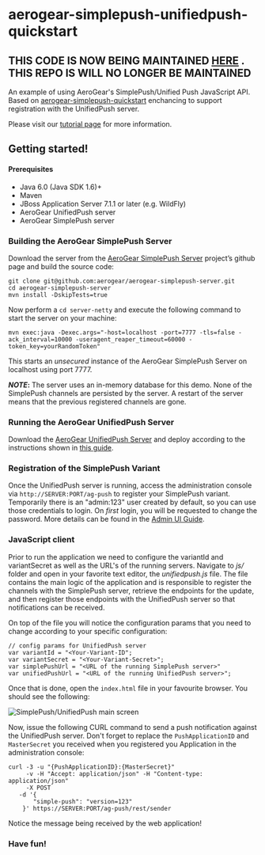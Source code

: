 aerogear-simplepush-unifiedpush-quickstart
==============================

## THIS CODE IS NOW BEING MAINTAINED [HERE](https://github.com/aerogear/aerogear-js-cookbook) .  THIS REPO IS WILL NO LONGER BE MAINTAINED

An example of using AeroGear's SimplePush/Unified Push JavaScript API. Based on [aerogear-simplepush-quickstart](https://github.com/aerogear/aerogear-simplepush-quickstart) enchancing to support registration with the UnifiedPush server.

Please visit our [tutorial page](http://aerogear.org/docs/guides/aerogear-push-js/) for more information.

Getting started!
----------------

#### Prerequisites

* Java 6.0 (Java SDK 1.6)+
* Maven
* JBoss Application Server 7.1.1 or later (e.g. WildFly)
* AeroGear UnifiedPush server
* AeroGear SimplePush server

### Building the AeroGear SimplePush Server

Download the server from the [AeroGear SimplePush Server](https://github.com/aerogear/aerogear-simplepush-server) project’s github page and build the source code:

    git clone git@github.com:aerogear/aerogear-simplepush-server.git
    cd aerogear-simplepush-server
    mvn install -DskipTests=true

Now perform a ```cd server-netty``` and execute the following command to start the server on your machine:

    mvn exec:java -Dexec.args="-host=localhost -port=7777 -tls=false -ack_interval=10000 -useragent_reaper_timeout=60000 -token_key=yourRandomToken"

This starts an _unsecured_ instance of the AeroGear SimplePush Server on localhost using port 7777.

**_NOTE_:** The server uses an in-memory database for this demo. None of the SimplePush channels are persisted by the server. A restart of the server means that the previous registered channels are gone.

### Running the AeroGear UnifiedPush Server

Download the [AeroGear UnifiedPush Server](http://aerogear.org/push/) and deploy according to the instructions shown
in [this guide](http://aerogear.org/docs/unifiedpush/ups_userguide/server-installation/).

### Registration of the SimplePush Variant

Once the UnifiedPush server is running, access the administration console via ```http://SERVER:PORT/ag-push``` to register your SimplePush variant.
Temporarily there is an "admin:123" user created by default, so you can use those credentials to login. On _first_ login,  you will be requested to change the password. More details can be found in the [Admin UI Guide](http://aerogear.org/docs/unifiedpush/ups_userguide/admin-ui/).


### JavaScript client

Prior to run the application we need to configure the variantId and variantSecret as well as the URL's of the running servers. Navigate to _js/_ folder and open in your favorite text editor, the _unifiedpush.js_ file. The file contains the main logic of the application and is responsible to register the channels with the SimplePush server, retrieve the endpoints for the update, and then register those endpoints with the UnifiedPush server so that notifications can be received.

On top of the file you will notice the configuration params that you need to change according to your specific configuration:

    // config params for UnifiedPush server
    var variantId = "<Your-Variant-ID";
    var variantSecret = "<Your-Variant-Secret>";
    var simplePushUrl = "<URL of the running SimplePush server>"
    var unifiedPushUrl = "<URL of the running UnifiedPush server>";

Once that is done, open the ```index.html``` file in your favourite browser. You should see the following:

![SimplePush/UnifiedPush main screen](https://raw.github.com/cvasilak/aerogear.org/6be25e8f32a15d34e9ba8f33077394bc3e9e70c2/docs/guides/aerogear-push-js/img/unifiedpush_main_screen.png "SimplePush/UnifiedPush main screen")

Now, issue the following CURL command to send a push notification against the UnifiedPush server. Don't forget to replace the ```PushApplicationID``` and ```MasterSecret``` you received when you registered you Application in the administration console:

    curl -3 -u "{PushApplicationID}:{MasterSecret}"
         -v -H "Accept: application/json" -H "Content-type: application/json"
         -X POST
       -d '{
           "simple-push": "version=123"
        }' https://SERVER:PORT/ag-push/rest/sender

Notice the message being received by the web application!

### Have fun!
